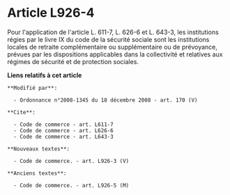 # Article L926-4

Pour l'application de l'article L. 611-7, L. 626-6 et L. 643-3, les institutions régies par le livre IX du code de la
sécurité sociale sont les institutions locales de retraite complémentaire ou supplémentaire ou de prévoyance, prévues par les
dispositions applicables dans la collectivité et relatives aux régimes de sécurité et de protection sociales.

**Liens relatifs à cet article**

	**Modifié par**:

	  - Ordonnance n°2008-1345 du 18 décembre 2008 - art. 170 (V)

	**Cite**:

	  - Code de commerce - art. L611-7
	  - Code de commerce - art. L626-6
	  - Code de commerce - art. L643-3

	**Nouveaux textes**:

	  - Code de commerce. - art. L926-3 (V)

	**Anciens textes**:

	  - Code de commerce. - art. L926-5 (M)
